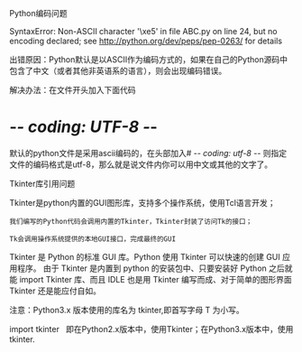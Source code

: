 Python编码问题
  
  SyntaxError: Non-ASCII character '\xe5' in file ABC.py on line 24, but no encoding declared; see http://python.org/dev/peps/pep-0263/ for details
  
出错原因：Python默认是以ASCII作为编码方式的，如果在自己的Python源码中包含了中文（或者其他非英语系的语言），则会出现编码错误。

解决办法：在文件开头加入下面代码
  
  # -*- coding: UTF-8 -*- 
  
默认的python文件是采用ascii编码的，在头部加入# -*- coding: utf-8 -*-   则指定文件的编码格式是utf-8，那么就是说文件内你可以用中文或其他的文字了。


Tkinter库引用问题

Tkinter是python内置的GUI图形库，支持多个操作系统，使用Tcl语言开发；

    我们编写的Python代码会调用内置的Tkinter，Tkinter封装了访问Tk的接口；

    Tk会调用操作系统提供的本地GUI接口，完成最终的GUI
    
Tkinter 是 Python 的标准 GUI 库。Python 使用 Tkinter 可以快速的创建 GUI 应用程序。
由于 Tkinter 是内置到 python 的安装包中、只要安装好 Python 之后就能 import Tkinter 库、而且 IDLE 也是用 Tkinter 编写而成、对于简单的图形界面 Tkinter 还是能应付自如。

注意：Python3.x 版本使用的库名为 tkinter,即首写字母 T 为小写。

  import tkinter
  
即在Python2.x版本中，使用Tkinter；在Python3.x版本中，使用tkinter.
